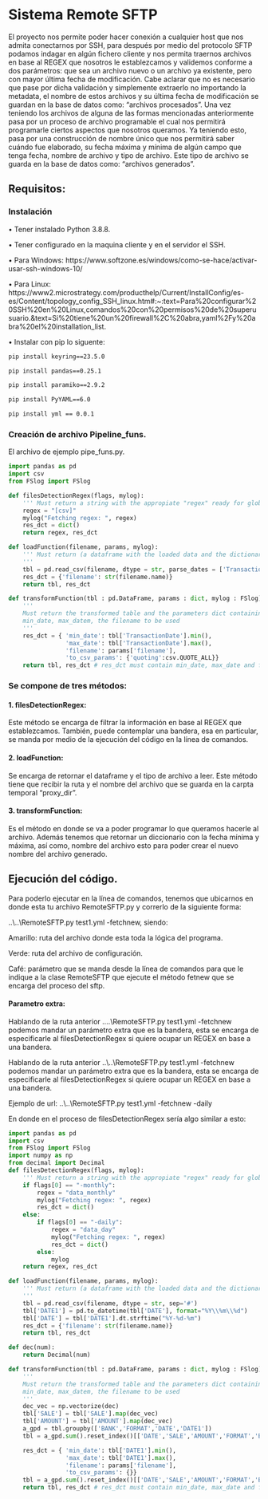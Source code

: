 
# Sistema Remote SFTP
El proyecto nos permite poder hacer conexión a cualquier host que nos admita conectarnos por SSH, para después por medio del protocolo SFTP podamos indagar en algún fichero cliente y nos permita traernos archivos en base al REGEX que nosotros le establezcamos y validemos conforme a dos parámetros: que sea un archivo nuevo o un archivo ya existente, pero con mayor última fecha de modificación. Cabe aclarar que no es necesario que pase por dicha validación y simplemente extraerlo no importando la metadata, el nombre de estos archivos y su última fecha de modificación se guardan en la base de datos como: “archivos procesados”. Una vez teniendo los archivos de alguna de las formas mencionadas anteriormente pasa por un proceso de archivo programable el cual nos permitirá programarle ciertos aspectos que nosotros queramos. Ya teniendo esto, pasa por una construcción de nombre único que nos permitirá saber cuándo fue elaborado, su fecha máxima y mínima de algún campo que tenga fecha, nombre de archivo y tipo de archivo. Este tipo de archivo se guarda en la base de datos como: “archivos generados”.

## Requisitos:

<h3> Instalación</h3>

<p>•	Tener instalado Python 3.8.8.</p>
<p> •	Tener configurado en la maquina cliente y en el servidor el SSH.</p>
<p> •	Para Windows: https://www.softzone.es/windows/como-se-hace/activar-usar-ssh-windows-10/</p>
<p> •	Para Linux: https://www2.microstrategy.com/producthelp/Current/InstallConfig/es-es/Content/topology_config_SSH_linux.htm#:~:text=Para%20configurar%20SSH%20en%20Linux,comandos%20con%20permisos%20de%20superusuario.&text=Si%20tiene%20un%20firewall%2C%20abra,yaml%2Fy%20abra%20el%20installation_list.</p>

<p>•	Instalar con pip lo siguente:</p>

```sh
pip install keyring==23.5.0
```
```sh
pip install pandas==0.25.1
```
```sh
pip install paramiko==2.9.2
```
```sh
pip install PyYAML==6.0
```
```sh
pip install yml == 0.0.1
```

<h3>Creación de archivo Pipeline_funs.</h3>


El archivo de ejemplo pipe_funs.py.


```python
import pandas as pd
import csv
from FSlog import FSlog

def filesDetectionRegex(flags, mylog):
    ''' Must return a string with the appropiate "regex" ready for glob'''
    regex = "[csv]" 
    mylog("Fetching regex: ", regex)
    res_dct = dict()
    return regex, res_dct

def loadFunction(filename, params, mylog):
    ''' Must return (a dataframe with the loaded data and the dictionary of params for transformFunction) or None 
    '''
    tbl = pd.read_csv(filename, dtype = str, parse_dates = ['TransactionDate'])
    res_dct = {'filename': str(filename.name)}
    return tbl, res_dct

def transformFunction(tbl : pd.DataFrame, params : dict, mylog : FSlog) -> tuple(pd.DataFrame, dict):
    ''' 
    Must return the transformed table and the parameters dict containing
    min_date, max_datem, the filename to be used
    '''
    res_dct = { 'min_date': tbl['TransactionDate'].min(),
                'max_date': tbl['TransactionDate'].max(),
                'filename': params['filename'],
                'to_csv_params': {'quoting':csv.QUOTE_ALL}}
    return tbl, res_dct # res_dct must contain min_date, max_date and filename


```

<h3> Se compone de tres métodos:</h3>
<h4>1.	filesDetectionRegex:</h4>
Este método se encarga de filtrar la información en base al REGEX que establezcamos. También, puede contemplar una bandera, esa en particular, se manda por medio de la ejecución del código en la línea de comandos.
<h4>2.	loadFunction:</h4>
Se encarga de retornar el dataframe y el tipo de archivo a leer. Este método tiene que recibir la ruta y el nombre del archivo que se guarda en la carpta temporal “proxy_dir”.

<h4>3.	transformFunction:</h4>
Es el método en donde se va a poder programar lo que queramos hacerle al archivo. Además tenemos que retornar un diccionario con la fecha mínima y máxima, así como, nombre del archivo esto para poder crear el nuevo nombre del archivo generado.


## Ejecución del código.

<p>Para poderlo ejecutar en la línea de comandos, tenemos que ubicarnos en donde esta tu archivo RemoteSFTP.py y correrlo de la siguiente forma:</p>
<p>..\..\RemoteSFTP.py test1.yml -fetchnew, siendo:</p>
<p>Amarillo: ruta del archivo donde esta toda la lógica del programa.</p>
<p>Verde: ruta del archivo de configuración.</p>
<p>Café: parámetro que se manda desde la línea de comandos para que le indique a la clase RemoteSFTP que ejecute el método fetnew que se encarga del proceso del sftp.</p>

<h4>Parametro extra: </h4>

Hablando de la ruta anterior ..\..\RemoteSFTP.py test1.yml -fetchnew podemos mandar un parámetro extra que es la bandera, esta se encarga de especificarle al filesDetectionRegex si quiere ocupar un REGEX en base a una bandera.

<p>Hablando de la ruta anterior ..\..\RemoteSFTP.py test1.yml -fetchnew podemos mandar un parámetro extra que es la bandera, esta se encarga de especificarle al filesDetectionRegex si quiere ocupar un REGEX en base a una bandera.</p>

<p>Ejemplo de url: ..\..\RemoteSFTP.py test1.yml -fetchnew -daily</p>

<p>En donde en el proceso de filesDetectionRegex sería algo similar a esto:</p>

```python
import pandas as pd
import csv
from FSlog import FSlog
import numpy as np
from decimal import Decimal
def filesDetectionRegex(flags, mylog):
    ''' Must return a string with the appropiate "regex" ready for glob'''
    if flags[0] == "-monthly":
        regex = "data_monthly" 
        mylog("Fetching regex: ", regex)
        res_dct = dict()
    else:
        if flags[0] == "-daily":
            regex = "data_day" 
            mylog("Fetching regex: ", regex)
            res_dct = dict()
        else:
            mylog
    return regex, res_dct

def loadFunction(filename, params, mylog):
    ''' Must return (a dataframe with the loaded data and the dictionary of params for transformFunction) or None 
    '''
    tbl = pd.read_csv(filename, dtype = str, sep='#')
    tbl['DATE1'] = pd.to_datetime(tbl['DATE'], format="%Y\\%m\\%d")
    tbl['DATE'] = tbl['DATE1'].dt.strftime("%Y-%d-%m")
    res_dct = {'filename': str(filename.name)}
    return tbl, res_dct

def dec(num):
    return Decimal(num)

def transformFunction(tbl : pd.DataFrame, params : dict, mylog : FSlog) -> (pd.DataFrame, dict):
    ''' 
    Must return the transformed table and the parameters dict containing
    min_date, max_datem, the filename to be used
    '''
    dec_vec = np.vectorize(dec)
    tbl['SALE'] = tbl['SALE'].map(dec_vec)
    tbl['AMOUNT'] = tbl['AMOUNT'].map(dec_vec)
    a_gpd = tbl.groupby(['BANK','FORMAT','DATE','DATE1'])
    tbl = a_gpd.sum().reset_index()[['DATE','SALE','AMOUNT','FORMAT','BANK','DATE1']]

    res_dct = { 'min_date': tbl['DATE1'].min(),
                'max_date': tbl['DATE1'].max(),
                'filename': params['filename'],
                'to_csv_params': {}}
    tbl = a_gpd.sum().reset_index()[['DATE','SALE','AMOUNT','FORMAT','BANK']]
    return tbl, res_dct # res_dct must contain min_date, max_date and filename



```
